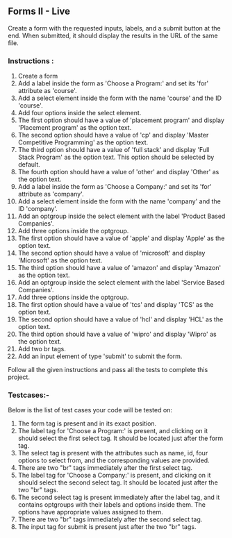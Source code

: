 ## Forms II - Live

Create a form with the requested inputs, labels, and a submit button at the end. When submitted, it should display the results in the URL of the same file.

### Instructions :  
1. Create a form
2. Add a label inside the form as 'Choose a Program:' and set its 'for' attribute as 'course'.
3. Add a select element inside the form with the name 'course' and the ID 'course'.
4. Add four options inside the select element.
5. The first option should have a value of 'placement program' and display 'Placement program' as the option text.
6. The second option should have a value of 'cp' and display 'Master Competitive Programming' as the option text.
7. The third option should have a value of 'full stack' and display 'Full Stack Program' as the option text. This option should be selected by default.
8. The fourth option should have a value of 'other' and display 'Other' as the option text.
9. Add a label inside the form as 'Choose a Company:' and set its 'for' attribute as 'company'.
10. Add a select element inside the form with the name 'company' and the ID 'company'.
11. Add an optgroup inside the select element with the label 'Product Based Companies'.
12. Add three options inside the optgroup.
13. The first option should have a value of 'apple' and display 'Apple' as the option text.
14. The second option should have a value of 'microsoft' and display 'Microsoft' as the option text.
15. The third option should have a value of 'amazon' and display 'Amazon' as the option text.
16. Add an optgroup inside the select element with the label 'Service Based Companies'.
17. Add three options inside the optgroup.
18. The first option should have a value of 'tcs' and display 'TCS' as the option text.
19. The second option should have a value of 'hcl' and display 'HCL' as the option text.
20. The third option should have a value of 'wipro' and display 'Wipro' as the option text.
21. Add two br tags.
22. Add an input element of type 'submit' to submit the form.

Follow all the given instructions and pass all the tests to complete this project.

### Testcases:-

Below is the list of test cases your code will be tested on:

1. The form tag is present and in its exact position.
2. The label tag for 'Choose a Program:' is present, and clicking on it should select the first select tag. It should be located just after the form tag.
3. The select tag is present with the attributes such as name, id, four options to select from, and the corresponding values are provided.
4. There are two "br" tags immediately after the first select tag.
5. The label tag for 'Choose a Company:' is present, and clicking on it should select the second select tag. It should be located just after the two "br" tags.
6. The second select tag is present immediately after the label tag, and it contains optgroups with their labels and options inside them. The options have appropriate values assigned to them.
7. There are two "br" tags immediately after the second select tag.
8. The input tag for submit is present just after the two "br" tags.
     